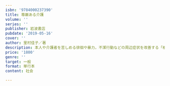```yaml
---
isbn: '9784000237390'
title: 尊厳ある介護
volume: ''
series: ''
publisher: 岩波書店
pubdate: '2019-05-16'
cover: ''
author: 里村佳子／著
description: 本人や介護者を苦しめる徘徊や暴力，不潔行動などの周辺症状を改善する「根拠あるケア」とは何か，悩める介護者に送る一冊．
price: '1800'
genre: ''
target: 一般
format: 単行本
content: 社会

---
```

